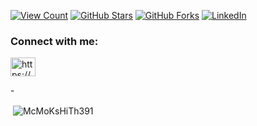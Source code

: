 [![View Count](https://views.whatilearened.today/views/github/McMoKsHiTh391/McMokshith_SDP_BU21EECE0100391.svg)]([[https://github.com/McMoKsHiTh391/McMokshith_SDP_BU21EECE0100391])
[![GitHub Stars](https://img.shields.io/github/stars/McMoKsHiTh391/McMokshith_SDP_BU21EECE0100391.svg)]([https://github.com/McMoKsHiTh391/McMokshith_SDP_BU21EECE0100391/stargazers])
[![GitHub Forks](https://img.shields.io/github/forks/McMoKsHiTh391/McMokshith_SDP_BU21EECE0100391.svg)](https://github.com/McMoKsHiTh391/McMokshith_SDP_BU21EECE0100391/forks)
[![LinkedIn](https://img.shields.io/badge/LinkedIn-Connect-blue.svg)](https://www.linkedin.com/in/chandra-mokshith-marasu-82b9b6256/)
 <h3 align="left">Connect with me:</h3>
<p align="left">
<a href="https://linkedin.com/in/https://www.linkedin.com/in/chandra-mokshith-marasu-82b9b6256/" target="blank"><img align="center" src="https://raw.githubusercontent.com/rahuldkjain/github-profile-readme-generator/master/src/images/icons/Social/linked-in-alt.svg" alt="https://www.linkedin.com/in/chandra-mokshith-marasu-82b9b6256/" height="30" width="40" /></a>
</p>
- <p>&nbsp;<img align="center" src="https://github-readme-stats.vercel.app/api?username=McMoKsHiTh391&show_icons=true&locale=en" alt="McMoKsHiTh391" /></p>
